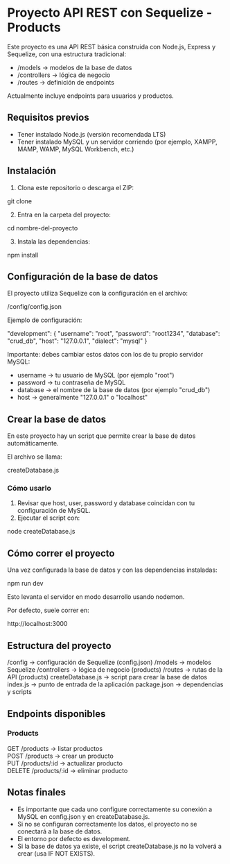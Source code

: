 # Proyecto API REST con Sequelize - Products

Este proyecto es una API REST básica construida con Node.js, Express y Sequelize, con una estructura tradicional:

- /models → modelos de la base de datos
- /controllers → lógica de negocio
- /routes → definición de endpoints

Actualmente incluye endpoints para usuarios y productos.

## Requisitos previos

- Tener instalado Node.js (versión recomendada LTS)
- Tener instalado MySQL y un servidor corriendo (por ejemplo, XAMPP, MAMP, WAMP, MySQL Workbench, etc.)

## Instalación  

1. Clona este repositorio o descarga el ZIP:

git clone <url-del-repo>

2. Entra en la carpeta del proyecto:

cd nombre-del-proyecto

3. Instala las dependencias:

npm install

## Configuración de la base de datos

El proyecto utiliza Sequelize con la configuración en el archivo:

/config/config.json

Ejemplo de configuración:

"development": {
  "username": "root",
  "password": "root1234",
  "database": "crud_db",
  "host": "127.0.0.1",
  "dialect": "mysql"
}

Importante: debes cambiar estos datos con los de tu propio servidor MySQL:

- username → tu usuario de MySQL (por ejemplo "root")
- password → tu contraseña de MySQL
- database → el nombre de la base de datos (por ejemplo "crud_db")
- host → generalmente "127.0.0.1" o "localhost"

## Crear la base de datos

En este proyecto hay un script que permite crear la base de datos automáticamente.

El archivo se llama:

createDatabase.js

### Cómo usarlo

1. Revisar que host, user, password y database coincidan con tu configuración de MySQL.
2. Ejecutar el script con:

node createDatabase.js

## Cómo correr el proyecto

Una vez configurada la base de datos y con las dependencias instaladas:

npm run dev

Esto levanta el servidor en modo desarrollo usando nodemon.

Por defecto, suele correr en:

http://localhost:3000

## Estructura del proyecto

/config → configuración de Sequelize (config.json)
/models → modelos Sequelize
/controllers → lógica de negocio (products)
/routes → rutas de la API (products)
createDatabase.js → script para crear la base de datos
index.js → punto de entrada de la aplicación
package.json → dependencias y scripts

## Endpoints disponibles

### Products

GET /products → listar productos  
POST /products → crear un producto  
PUT /products/:id → actualizar producto  
DELETE /products/:id → eliminar producto  

## Notas finales

- Es importante que cada uno configure correctamente su conexión a MySQL en config.json y en createDatabase.js.
- Si no se configuran correctamente los datos, el proyecto no se conectará a la base de datos.
- El entorno por defecto es development.
- Si la base de datos ya existe, el script createDatabase.js no la volverá a crear (usa IF NOT EXISTS).

